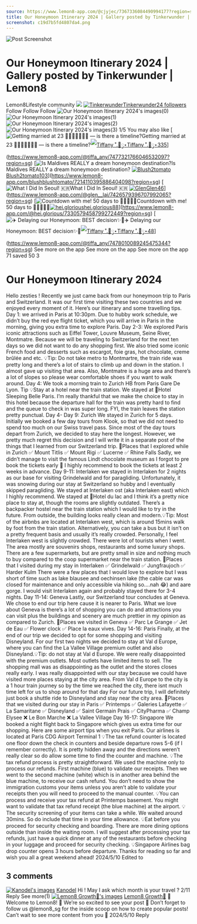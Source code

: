 ```yaml
---
source: https://www.lemon8-app.com/@cjyjec/7367336084490994177?region=sg
title: Our Honeymoon Itinerary 2024 | Gallery posted by Tinkerwunder | Lemon8
screenshot: c19d7b5fd4807da4.png
---
```



![Post Screenshot](c19d7b5fd4807da4.png)
# Our Honeymoon Itinerary 2024 | Gallery posted by Tinkerwunder | Lemon8
[](https://www.lemon8-app.com/feed/foryou?region=sg)
Lemon8Lifestyle community
[](https://www.lemon8-app.com/search/sug?region=sg)![](https://lemon8.onelink.me/FMQw?pid=website_direct&af_force_dp=false&af_dp=snssdk2657%3A%2F%2Farticle_detail_page%3Fgroup_id%3D7367336084490994177%26pid%3Dwebsite_direct&retargeting=true&ab_version=73512073&af_web_dp=https%3A%2F%2Fplay.google.com%2Fstore%2Fapps%2Fdetails%3Fid%3Dcom.bd.nproject&amp_extra=%7B%22seo_page_id%22%3A%221070165454706689698%22%2C%22traffic_type%22%3A%22website_direct%22%2C%22web_id%22%3A%227481731529963800072%22%2C%22enter_position%22%3A%22smart_banner%22%2C%22enter_page_id%22%3A%227367336084490994177%22%2C%22enter_page_type%22%3A%22article%22%7D)
[![Tinkerwunder](https://p16-lemon8-sign-sg.tiktokcdn.com/user-avatar-alisg/9045c137b081e08f83efae59b86a88c5~tplv-sdweummd6v-shrink:120:0:q75.webp?lk3s=66c60501&source=feed_user&x-expires=1744588800&x-signature=wVFBsSxk%2Bfcy6jsLx892bG9GVQs%3D)](https://www.lemon8-app.com/@cjyjec?region=sg)[Tinkerwunder24 followers](https://www.lemon8-app.com/@cjyjec?region=sg)
Follow
Follow
Follow
![Our Honeymoon Itinerary 2024's images\(0\)](https://p16-lemon8-sign-sg.tiktokcdn.com/tos-alisg-v-a3e477-sg/oUsOAGPIQALBGMZe2Ai8DAYeEB2RfTJ8IQeJAw~tplv-sdweummd6v-wap-logo-v1:QGNqeWplYw==:1080:0.webp?lk3s=66c60501&source=wap_large_logo_image&x-expires=1744588800&x-signature=4llU6WK17ybKpzCGqsR7VP0mtxU%3D)
![Our Honeymoon Itinerary 2024's images\(1\)](https://p16-lemon8-sign-sg.tiktokcdn.com/tos-alisg-v-a3e477-sg/oAA7AesDGGBYLAe2Z8IEB7IefJAQOSRAiz20PT~tplv-sdweummd6v-wap-logo-v1:QGNqeWplYw==:1080:0.webp?lk3s=66c60501&source=wap_large_logo_image&x-expires=1744588800&x-signature=FVzlsf%2Bpq%2Fd1ppjtH4P5ukg2JAY%3D)
![Our Honeymoon Itinerary 2024's images\(2\)](https://p16-lemon8-sign-sg.tiktokcdn.com/tos-alisg-v-a3e477-sg/og9RIULmADAZasf8GAGTQPfi2OYAEJB2ABIee9~tplv-sdweummd6v-wap-logo-v1:QGNqeWplYw==:1080:0.webp?lk3s=66c60501&source=wap_large_logo_image&x-expires=1744588800&x-signature=Lo1UiBceH7j4Nr3w5UFmAq0mCN0%3D)
![Our Honeymoon Itinerary 2024's images\(3\)](https://p16-lemon8-sign-sg.tiktokcdn.com/tos-alisg-v-a3e477-sg/o0A1AesDGGBYLAe2Z8IEBpIefJAQOWRAiy2cPT~tplv-sdweummd6v-wap-logo-v1:QGNqeWplYw==:1080:0.webp?lk3s=66c60501&source=wap_large_logo_image&x-expires=1744588800&x-signature=6g%2BTX45pusBU8Q4RjHqQkC7SNxY%3D)
1/5
You may also like
[![Getting married at 23 👰🏻‍♀️🤵🏻‍♂️💍 — is there a timeline?](https://p16-lemon8-sign-sg.tiktokcdn.com/tos-alisg-v-a3e477-sg/oscCxsqEGMQDfEklAAAtYCfr9HBFJlEngIqQhR~tplv-sdweummd6v-shrink:640:0:q50.webp?lk3s=66c60501&source=seo_middle_feed_list&x-expires=1773532800&x-signature=b4S1JFqrehMSGCyQBJZ%2BwizeWGY%3D)Getting married at 23 👰🏻‍♀️🤵🏻‍♂️💍 — is there a timeline?[![Tiffany ˚.🎀༘⋆](https://p16-lemon8-sign-sg.tiktokcdn.com/user-avatar-alisg/dde8015e259fea5f98ae1304580ef5fa~tplv-sdweummd6v-shrink:120:0:q75.jpeg?lk3s=66c60501&source=feed_user&x-expires=1744588800&x-signature=Q%2BGJS6pVZqSypOX%2FqnbqOxRebJ4%3D)Tiffany ˚.🎀༘⋆335](https://www.lemon8-app.com/@tiffa_any?region=sg)](https://www.lemon8-app.com/@tiffa_any/7477321766046532097?region=sg)
[![Is Maldives REALLY a dream honeymoon destination? ](https://p16-lemon8-sign-sg.tiktokcdn.com/tos-alisg-v-a3e477-sg/7faaa0ac95b949ba8eb6f57195c9d3ae~tplv-sdweummd6v-shrink:640:0:q50.webp?lk3s=66c60501&source=seo_middle_feed_list&x-expires=1773532800&x-signature=pKKOTknWqHnnky9JiMBQ2kbaA5w%3D)Is Maldives REALLY a dream honeymoon destination? [![Blush2tomato](https://p16-lemon8-sign-sg.tiktokcdn.com/user-avatar-alisg/c822cb88498a7c5f3d66dbee365751f8~tplv-sdweummd6v-shrink:120:0:q75.jpeg?lk3s=66c60501&source=feed_user&x-expires=1744588800&x-signature=C9aCVEMNlnwDXYVSwny%2BR1QNuJs%3D)Blush2tomato103](https://www.lemon8-app.com/blushblushtomato?region=sg)](https://www.lemon8-app.com/blushblushtomato/7214110395886404098?region=sg)
[![What I Did In Seoul! 🇰🇷 ](https://p16-lemon8-sign-sg.tiktokcdn.com/tos-alisg-v-a3e477-sg/ogbBAIY40kBCCA5k3AAAPEZlgsQ3IA1itdixP~tplv-sdweummd6v-shrink:640:0:q50.webp?lk3s=66c60501&source=seo_middle_feed_list&x-expires=1773532800&x-signature=Ev%2Fl0Jw9DdT2MT5Vw9tGV1%2BhGoI%3D)What I Did In Seoul! 🇰🇷 [![Glen](https://p16-lemon8-sign-sg.tiktokcdn.com/user-avatar-alisg/38448e15a9d7f065bc2e8ca26fba6015~tplv-sdweummd6v-shrink:120:0:q75.jpeg?lk3s=66c60501&source=feed_user&x-expires=1744588800&x-signature=PQmaEVrcEKQL22h1%2BFTv5RXqxd0%3D)Glen46](https://www.lemon8-app.com/@glen__lai?region=sg)](https://www.lemon8-app.com/@glen__lai/7426579396707992065?region=sg)
[![Countdown with me! 50 days to 👰🏻‍♀️💍💕](https://p16-lemon8-sign-sg.tiktokcdn.com/tos-alisg-v-a3e477-sg/o8APw0P3p7BIbYkn0ACXBiGxkAFbdiEZBtnAk~tplv-sdweummd6v-shrink:640:0:q50.webp?lk3s=66c60501&source=seo_middle_feed_list&x-expires=1773532800&x-signature=ydoh9pcgzUpEIJqz0faZ%2F1la2kM%3D)Countdown with me! 50 days to 👰🏻‍♀️💍💕[![hei.glorious](https://p16-lemon8-sign-sg.tiktokcdn.com/user-avatar-alisg/c537eb6b980220952aa988006e8ab696~tplv-sdweummd6v-shrink:120:0:q75.jpeg?lk3s=66c60501&source=feed_user&x-expires=1744588800&x-signature=vZbcSxTqu48ELAanii1nBbkt2ac%3D)hei.glorious88](https://www.lemon8-app.com/@hei.glorious?region=sg)](https://www.lemon8-app.com/@hei.glorious/7330579458799272449?region=sg)
[![✈️ Delaying our Honeymoon: BEST decision✨💖](https://p16-lemon8-sign-sg.tiktokcdn.com/tos-alisg-v-a3e477-sg/oc4tEXSxgittEE4LnAIDqjFK9eBHczfOClAaDA~tplv-sdweummd6v-shrink:640:0:q50.webp?lk3s=66c60501&source=seo_middle_feed_list&x-expires=1773532800&x-signature=mJqthUuqstKBbIa26%2FkmL7lfFL0%3D)✈️ Delaying our Honeymoon: BEST decision✨💖[![Tiffany ˚.🎀༘⋆](https://p16-lemon8-sign-sg.tiktokcdn.com/user-avatar-alisg/dde8015e259fea5f98ae1304580ef5fa~tplv-sdweummd6v-shrink:120:0:q75.jpeg?lk3s=66c60501&source=feed_user&x-expires=1744588800&x-signature=Q%2BGJS6pVZqSypOX%2FqnbqOxRebJ4%3D)Tiffany ˚.🎀༘⋆48](https://www.lemon8-app.com/@tiffa_any?region=sg)](https://www.lemon8-app.com/@tiffa_any/7478010089245475344?region=sg)
See more on the app
See more on the app
See more on the app
71 saved
50
3
# Our Honeymoon Itinerary 2024
Hello zesties ! Recently we just came back from our honeymoon trip to Paris and Switzerland. It was our first time visiting these two countries and we enjoyed every moment of it. Here’s our itinerary and some travelling tips.
Day 1: we arrived in Paris at 10:30pm. Due to hubby work schedule, we didn’t buy the red eye flight ticket, which you will arrive in Paris in the morning, giving you extra time to explore Paris. 
Day 2-3: We explored Paris iconic attractions such as Eiffel Tower, Louvre Museum, Seine River, Montmatre. Because we will be traveling to Switzerland for the next ten days so we did not want to do any shopping first. We also tried some iconic French food and desserts such as escargot, foie gras, hot chocolate, creme brûlée and etc.
💡Tip: Do not take metro to Montmartre, the train ride was pretty long and there’s a lot of stairs to climb up and down in the station. I almost gave up visiting that area. Also, Montmatre is a huge area and there’s a lot of slopes so please wear comfortable shoes if you want to walk around. 
Day 4: We took a morning train to Zurich HB from Paris Gare De Lyon. Tip 💡Stay at a hotel near the train station. We stayed at 📍Hotel Sleeping Belle Paris. I’m really thankful that we make the choice to stay in this hotel because the departure hall for the train was pretty hard to find and the queue to check in was super long. FYI, the train leaves the station pretty punctual.
Day 4- Day 9: Zurich
We stayed in Zurich for 5 days. Initially we booked a few day tours from Klook, so that we did not need to spend too much on our Swiss travel pass. Since most of the day tours depart from Zurich, we decided to stay here the longest. However, we pretty much regret this decision and I will write it in a separate post of the things that I learned from our Switzerland trip.
📍Places that I explored while in Zurich
✅ Mount Titlis
✅ Mount Rigi 
✅ Lucerne 
✅ Rhine Falls
Sadly, we didn’t manage to visit the famous Lindt chocolate museum as I forgot to pre book the tickets early 🥲 I highly recommend to book the tickets at least 2 weeks in advance.
Day 9-11: Interlaken
we stayed in Interlaken for 2 nights as our base for visiting Grindelwald and for paragliding. Unfortunately, it was snowing during our stay at Switzerland so hubby and I eventually skipped paragliding.
We stayed at Interlaken ost (aka Interlaken east) which I highly recommend. We stayed at 📍Hotel du lac and I think it’s a pretty nice place to stay at, though the rooms are slightly outdated. There’s a backpacker hostel near the train station which I would like to try in the future. From outside, the building looks really clean and modern.💡Tip: Most of the airbnbs are located at Interlaken west, which is around 15mins walk by foot from the train station. Alternatively, you can take a bus but it isn’t on a pretty frequent basis and usually it’s really crowded. 
Personally, I feel Interlaken west is slightly crowded. There were lot of tourists when I went. The area mostly are souvenirs shops, restaurants and some luxury shops. There are a few supermarkets, but are pretty small in size and nothing much to buy compared to the coop supermarket near the train station.
📍Places that I visited during my stay in Interlaken
✅ Grindelwald 
✅ Jungfraujoch
✅ Harder Kulm
There were a few places that I would love to explore but I was short of time such as lake blausee and oechinsen lake (the cable car was closed for maintenance and only accessible via hiking so….nah 😂) and aare gorge. I would visit Interlaken again and probably stayed there for 3-4 nights. 
Day 11-14: Geneva 
Lastly, our Switzerland tour concludes at Geneva. We chose to end our trip here cause it is nearer to Paris. What we love about Geneva is there’s a lot of shopping you can do and attractions you can visit plus the buildings and scenery are much prettier in my opinion as compared to Zurich. 
📍Places we visited in Geneva
✅ Parc Le Grange
✅ Jet de Eau
✅ Flower clock
✅ Place la eaux vives.
Day 14-16: Paris
Finally, at the end of our trip we decided to opt for some shopping and visiting Disneyland. For our first two nights we decided to stay at Val d Europe, where you can find the La Vallee Village premium outlet and also Disneyland.💡Tip: do not stay at Val d Europe. We were really disappointed with the premium outlets. Most outlets have limited items to sell. The shopping mall was as disappointing as the outlet and the stores closes really early. I was really disappointed with our stay because we could have visited more places staying at the city area. From Val d Europe to the city is a 1 hour train journey so by the time we reached the city, there isnt much time left for us to shop around for that day For our future trip, I will definitely just book a shuttle ride to Disneyland and stay near the city area.
📍Places that we visited during our stay in Paris 
✅ Printemps 
✅ Galeries Lafayette 
✅ La Samaritane 
✅ Disneyland
✅ Saint Germain Prais 
✅ CityPharma
✅ Champ Elysee
❌ Le Bon Marche
❌ La Vallee Village
Day 16-17: Singapore 
We booked a night flight back to Singapore which gives us extra time for our shopping. Here are some airport tips when you exit Paris. Our airlines is located at Paris CDG Airport Terminal 1
💡The tax refund counter is located one floor down the check in counters and beside departure rows 5-6 (if I remember correctly). It is pretty hidden away and the directions weren’t really clear so do allow some time to find the counter and machine.
💡The tax refund process is pretty straightforward. We used the machine only to process our refunds. First machine (blue) to validate our receipts. Then we went to the second machine (white) which is in another area behind the blue machine, to receive our cash refund. You don’t need to show the immigration customs your items unless you aren’t able to validate your receipts then you will need to proceed to the manual counter.
💡You can process and receive your tax refund at Printemps basement. You might want to validate that tax refund receipt (the blue machine) at the airport. 
💡The security screening of your items can take a while. We waited around 30mins. So do include that time in your time allowance.
💡Eat before you proceed for security checking and boarding. There are more dining options outside than inside the waiting room. I will suggest after processing your tax refunds, just have a quick dinner at any of the restaurants before checking in your luggage and proceed for security checking.
💡Singapore Airlines bag drop counter opens 3 hours before departure. 
Thanks for reading so far and wish you all a great weekend ahead!
2024/5/10 Edited to
## 3 comments
[![Kanodel's images](https://p16-lemon8-sign-sg.tiktokcdn.com/user-avatar-alisg/8671204689c06ea80b09f18d78be3356~tplv-sdweummd6v-shrink:1200:0:q75.webp?lk3s=d32e6450&source=ui_avatar&x-expires=1744588800&x-signature=FpQk%2BDB6wR28xMFAEXQxXdMuV4Y%3D)](https://www.lemon8-app.com/@kanodel?region=sg)
[Kanodel](https://www.lemon8-app.com/@kanodel?region=sg)
Hi ! May I ask which month is your travel ?
2/11
Reply
See more(1)
[![Lemon8 Growth🍋's images](https://p16-sign-sg.lemon8cdn.com/user-avatar-alisg/341b061edc731382f3fcd7f41edf851c~tplv-sdweummd6v-shrink:1200:0:q75.webp?lk3s=d32e6450&source=ui_avatar&x-expires=1744588800&x-signature=WLWASqu3k3LpSlis%2F5wp78CZFYk%3D)](https://www.lemon8-app.com/lemon8sg_growth?region=sg)
[Lemon8 Growth🍋](https://www.lemon8-app.com/lemon8sg_growth?region=sg)
🍋 Welcome to Lemon8! 🍋 We’re so excited to see your post 🎉 Don’t forget to follow us @lemon8_sg for the inside scoop on how to create popular posts! Can’t wait to see more content from you 🤩
2024/5/10
Reply
#
